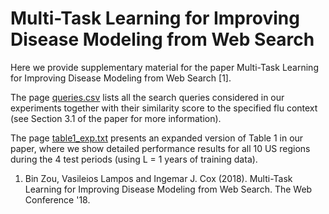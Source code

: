 # Multi-Task Learning for Improving Disease Modeling from Web Search

Here we provide supplementary material for the paper Multi-Task Learning for Improving Disease Modeling from Web Search [1].

The page <a href="https://raw.githubusercontent.com/binzou-ucl/google-flu-mtl/master/queries.csv">queries.csv</a> lists all the search queries considered in our experiments together with their similarity score to the specified flu context (see Section 3.1 of the paper for more information).

The page <a href="https://github.com/binzou-ucl/google-flu-mtl/blob/master/extended-table1-L%3D1.md">table1_exp.txt</a> presents an expanded version of Table 1 in our paper, where we show detailed performance results for all 10 US regions during the 4 test periods (using L = 1 years of training data).

<ol>
  <li>Bin Zou, Vasileios Lampos and Ingemar J. Cox (2018). Multi-Task Learning for Improving Disease Modeling from Web Search. The Web Conference '18.</li>
</ol>
